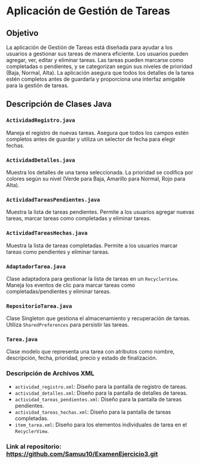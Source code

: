 # Aplicación de Gestión de Tareas

## Objetivo

La aplicación de Gestión de Tareas está diseñada para ayudar a los usuarios a gestionar sus tareas de manera eficiente.
Los usuarios pueden agregar, ver, editar y eliminar tareas.
Las tareas pueden marcarse como completadas o pendientes, y se categorizan según sus niveles de prioridad (Baja, Normal, Alta).
La aplicación asegura que todos los detalles de la tarea estén completos antes de guardarla y proporciona una interfaz amigable para la gestión de tareas.

## Descripción de Clases Java

### `ActividadRegistro.java`

Maneja el registro de nuevas tareas. Asegura que todos los campos estén completos antes de guardar y utiliza un selector de fecha para elegir fechas.

### `ActividadDetalles.java`

Muestra los detalles de una tarea seleccionada. La prioridad se codifica por colores según su nivel (Verde para Baja, Amarillo para Normal, Rojo para Alta).

### `ActividadTareasPendientes.java`

Muestra la lista de tareas pendientes. Permite a los usuarios agregar nuevas tareas, marcar tareas como completadas y eliminar tareas.

### `ActividadTareasHechas.java`

Muestra la lista de tareas completadas. Permite a los usuarios marcar tareas como pendientes y eliminar tareas.

### `AdaptadorTarea.java`

Clase adaptadora para gestionar la lista de tareas en un `RecyclerView`. Maneja los eventos de clic para marcar tareas como completadas/pendientes y eliminar tareas.

### `RepositorioTarea.java`

Clase Singleton que gestiona el almacenamiento y recuperación de tareas. Utiliza `SharedPreferences` para persistir las tareas.

### `Tarea.java`

Clase modelo que representa una tarea con atributos como nombre, descripción, fecha, prioridad, precio y estado de finalización.

### Descripción de Archivos XML

- `actividad_registro.xml`: Diseño para la pantalla de registro de tareas.
- `actividad_detalles.xml`: Diseño para la pantalla de detalles de tareas.
- `actividad_tareas_pendientes.xml`: Diseño para la pantalla de tareas pendientes.
- `actividad_tareas_hechas.xml`: Diseño para la pantalla de tareas completadas.
- `item_tarea.xml`: Diseño para los elementos individuales de tarea en el `RecyclerView`.

### Link al repositorio: https://github.com/Samuu10/ExamenEjercicio3.git
